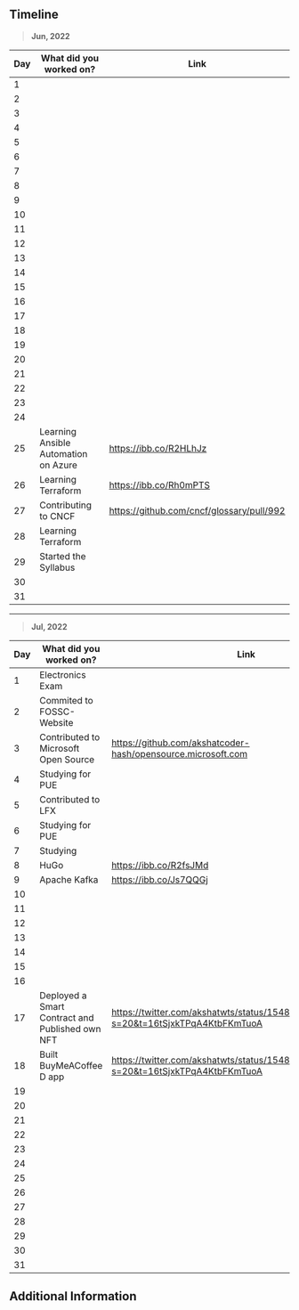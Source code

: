 ## Timeline

> **Jun, 2022**

|Day|What did you worked on?|Link|
|-------|------|--------|
|1|||
|2|||
|3|||
|4|||
|5|||
|6|||
|7|||
|8|||
|9|||
|10|||
|11|||
|12|||
|13|||
|14|||
|15|||
|16|||
|17|||
|18|||
|19|||
|20|||
|21|||
|22|||
|23|||
|24|||
|25|Learning Ansible Automation on Azure|https://ibb.co/R2HLhJz|
|26|Learning Terraform|https://ibb.co/Rh0mPTS|
|27|Contributing to CNCF|https://github.com/cncf/glossary/pull/992|
|28|Learning Terraform||
|29|Started the Syllabus||
|30|||
|31|||

---

> **Jul, 2022**

|Day|What did you worked on?|Link|
|-------|------|--------|
|1|Electronics Exam||
|2|Commited to FOSSC-Website||
|3|Contributed to Microsoft Open Source|https://github.com/akshatcoder-hash/opensource.microsoft.com|
|4|Studying for PUE||
|5|Contributed to LFX||
|6|Studying for PUE||
|7|Studying||
|8|HuGo|https://ibb.co/R2fsJMd|
|9|Apache Kafka|https://ibb.co/Js7QQGj|
|10|||
|11|||
|12|||
|13|||
|14|||
|15|||
|16|||
|17|Deployed a Smart Contract and Published own NFT|https://twitter.com/akshatwts/status/1548425694015008768?s=20&t=16tSjxkTPqA4KtbFKmTuoA|
|18|Built BuyMeACoffee D app|https://twitter.com/akshatwts/status/1548770675938443264?s=20&t=16tSjxkTPqA4KtbFKmTuoA|
|19|||
|20|||
|21|||
|22|||
|23|||
|24|||
|25|||
|26|||
|27|||
|28|||
|29|||
|30|||
|31|||

## Additional Information
